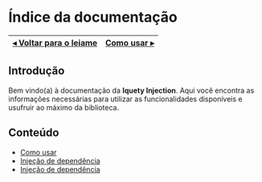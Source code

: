 # Índice da documentação

[◂ Voltar para o leiame](leiame.md) | [Como usar ▸](01-como-usar.md)
-- | --

## Introdução

Bem vindo(a) à documentação da **Iquety Injection**. Aqui você encontra as informações necessárias para utilizar as funcionalidades disponíveis e usufruir ao máximo da biblioteca.

## Conteúdo

- [Como usar](01-como-usar.md)
- [Injeção de dependência](02-injecao-de-dependencia.md)
- [Injeção de dependência](03-inversao-de-controle.md)
